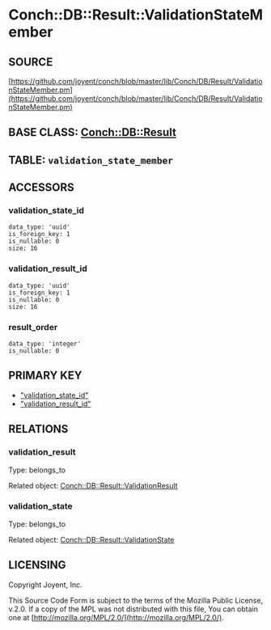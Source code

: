 # Conch::DB::Result::ValidationStateMember

## SOURCE

[https://github.com/joyent/conch/blob/master/lib/Conch/DB/Result/ValidationStateMember.pm](https://github.com/joyent/conch/blob/master/lib/Conch/DB/Result/ValidationStateMember.pm)

## BASE CLASS: [Conch::DB::Result](../modules/Conch%3A%3ADB%3A%3AResult)

## TABLE: `validation_state_member`

## ACCESSORS

### validation\_state\_id

```
data_type: 'uuid'
is_foreign_key: 1
is_nullable: 0
size: 16
```

### validation\_result\_id

```
data_type: 'uuid'
is_foreign_key: 1
is_nullable: 0
size: 16
```

### result\_order

```
data_type: 'integer'
is_nullable: 0
```

## PRIMARY KEY

- ["validation\_state\_id"](#validation_state_id)
- ["validation\_result\_id"](#validation_result_id)

## RELATIONS

### validation\_result

Type: belongs\_to

Related object: [Conch::DB::Result::ValidationResult](../modules/Conch%3A%3ADB%3A%3AResult%3A%3AValidationResult)

### validation\_state

Type: belongs\_to

Related object: [Conch::DB::Result::ValidationState](../modules/Conch%3A%3ADB%3A%3AResult%3A%3AValidationState)

## LICENSING

Copyright Joyent, Inc.

This Source Code Form is subject to the terms of the Mozilla Public License,
v.2.0. If a copy of the MPL was not distributed with this file, You can obtain
one at [http://mozilla.org/MPL/2.0/](http://mozilla.org/MPL/2.0/).
